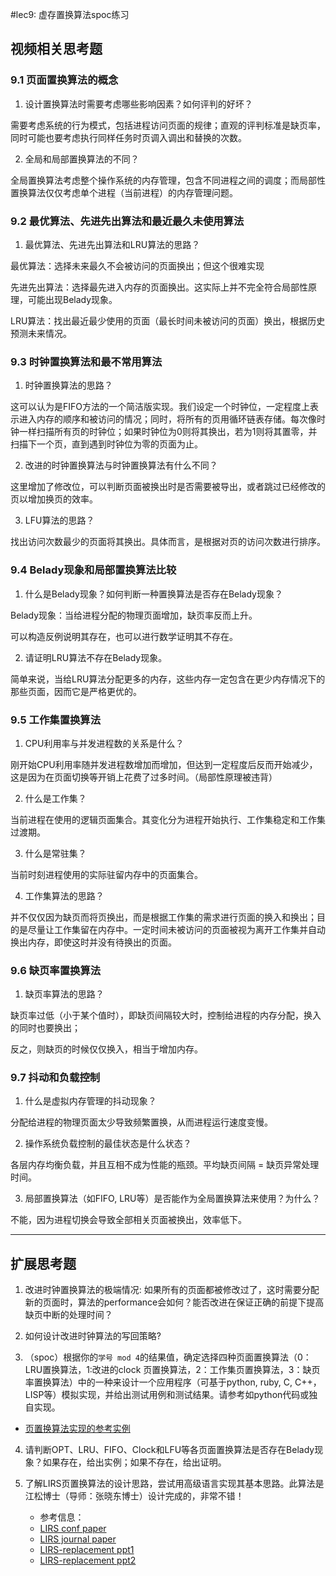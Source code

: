 #lec9: 虚存置换算法spoc练习

## 视频相关思考题

### 9.1 页面置换算法的概念

1. 设计置换算法时需要考虑哪些影响因素？如何评判的好坏？

需要考虑系统的行为模式，包括进程访问页面的规律；直观的评判标准是缺页率，同时可能也要考虑执行同样任务时页调入调出和替换的次数。

2. 全局和局部置换算法的不同？

全局置换算法考虑整个操作系统的内存管理，包含不同进程之间的调度；而局部性置换算法仅仅考虑单个进程（当前进程）的内存管理问题。

### 9.2 最优算法、先进先出算法和最近最久未使用算法

1. 最优算法、先进先出算法和LRU算法的思路？

最优算法：选择未来最久不会被访问的页面换出；但这个很难实现

先进先出算法：选择最先进入内存的页面换出。这实际上并不完全符合局部性原理，可能出现Belady现象。

LRU算法：找出最近最少使用的页面（最长时间未被访问的页面）换出，根据历史预测未来情况。

### 9.3 时钟置换算法和最不常用算法

1. 时钟置换算法的思路？

这可以认为是FIFO方法的一个简洁版实现。我们设定一个时钟位，一定程度上表示进入内存的顺序和被访问的情况；同时，将所有的页用循环链表存储。每次像时钟一样扫描所有页的时钟位；如果时钟位为0则将其换出，若为1则将其置零，并扫描下一个页，直到遇到时钟位为零的页面为止。

2. 改进的时钟置换算法与时钟置换算法有什么不同？

这里增加了修改位，可以判断页面被换出时是否需要被导出，或者跳过已经修改的页以增加换页的效率。

3. LFU算法的思路？

找出访问次数最少的页面将其换出。具体而言，是根据对页的访问次数进行排序。


### 9.4 Belady现象和局部置换算法比较

1. 什么是Belady现象？如何判断一种置换算法是否存在Belady现象？

Belady现象：当给进程分配的物理页面增加，缺页率反而上升。

可以构造反例说明其存在，也可以进行数学证明其不存在。

2. 请证明LRU算法不存在Belady现象。

简单来说，当给LRU算法分配更多的内存，这些内存一定包含在更少内存情况下的那些页面，因而它是严格更优的。

### 9.5 工作集置换算法

1. CPU利用率与并发进程数的关系是什么？

刚开始CPU利用率随并发进程数增加而增加，但达到一定程度后反而开始减少，这是因为在页面切换等开销上花费了过多时间。（局部性原理被违背）

2. 什么是工作集？

当前进程在使用的逻辑页面集合。其变化分为进程开始执行、工作集稳定和工作集过渡期。

3. 什么是常驻集？

当前时刻进程使用的实际驻留内存中的页面集合。

4. 工作集算法的思路？

并不仅仅因为缺页而将页换出，而是根据工作集的需求进行页面的换入和换出；目的是尽量让工作集留在内存中。一定时间未被访问的页面被视为离开工作集并自动换出内存，即使这时并没有待换出的页面。

### 9.6 缺页率置换算法

1. 缺页率算法的思路？

缺页率过低（小于某个值时），即缺页间隔较大时，控制给进程的内存分配，换入的同时也要换出；

反之，则缺页的时候仅仅换入，相当于增加内存。

### 9.7 抖动和负载控制

1. 什么是虚拟内存管理的抖动现象？

分配给进程的物理页面太少导致频繁置换，从而进程运行速度变慢。

2. 操作系统负载控制的最佳状态是什么状态？

各层内存均衡负载，并且互相不成为性能的瓶颈。平均缺页间隔 = 缺页异常处理时间。

3. 局部置换算法（如FIFO, LRU等）是否能作为全局置换算法来使用？为什么？

不能，因为进程切换会导致全部相关页面被换出，效率低下。

----

## 扩展思考题

1.  改进时钟置换算法的极端情况: 如果所有的页面都被修改过了，这时需要分配新的页面时，算法的performance会如何？能否改进在保证正确的前提下提高缺页中断的处理时间？

2.  如何设计改进时钟算法的写回策略?

3. （spoc）根据你的`学号 mod 4`的结果值，确定选择四种页面置换算法（0：LRU置换算法，1:改进的clock 页置换算法，2：工作集页置换算法，3：缺页率置换算法）中的一种来设计一个应用程序（可基于python, ruby, C, C++，LISP等）模拟实现，并给出测试用例和测试结果。请参考如python代码或独自实现。
 - [页置换算法实现的参考实例](https://github.com/chyyuu/ucore_lab/blob/master/related_info/lab3/page-replacement-policy.py)     

4. 请判断OPT、LRU、FIFO、Clock和LFU等各页面置换算法是否存在Belady现象？如果存在，给出实例；如果不存在，给出证明。

5. 了解LIRS页置换算法的设计思路，尝试用高级语言实现其基本思路。此算法是江松博士（导师：张晓东博士）设计完成的，非常不错！
	- 参考信息：
 	- [LIRS conf paper](http://www.ece.eng.wayne.edu/~sjiang/pubs/papers/jiang02_LIRS.pdf)
	 - [LIRS journal paper](http://www.ece.eng.wayne.edu/~sjiang/pubs/papers/jiang05_LIRS.pdf)
	 - [LIRS-replacement ppt1](http://dragonstar.ict.ac.cn/course_09/XD_Zhang/(6)-LIRS-replacement.pdf)
	 - [LIRS-replacement ppt2](http://www.ece.eng.wayne.edu/~sjiang/Projects/LIRS/sig02.ppt)
